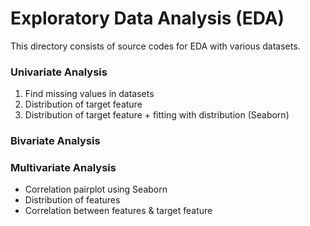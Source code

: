 # Exploratory Data Analysis (EDA)

This directory consists of source codes for EDA with various datasets.

### Univariate Analysis
1. Find missing values in datasets
2. Distribution of target feature
3. Distribution of target feature + fitting with distribution (Seaborn)

### Bivariate Analysis

### Multivariate Analysis
* Correlation pairplot using Seaborn
* Distribution of features
* Correlation between features & target feature
